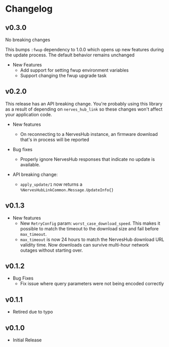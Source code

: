 # Changelog

## v0.3.0

No breaking changes

This bumps `:fwup` dependency to 1.0.0 which opens up new features
during the update process. The default behavior remains unchanged

* New Features
  * Add support for setting fwup environment variables
  * Support changing the fwup upgrade task

## v0.2.0

This release has an API breaking change. You're probably using this library as a result of depending on `nerves_hub_link` so these changes won't affect your application code.

* New features
  * On reconnecting to a NervesHub instance, an firmware download that's in process will be reported
  
* Bug fixes
  * Properly ignore NervesHub responses that indicate no update is available.
  
* API breaking change:
  * `apply_update/1` now returns a `%NervesHubLinkCommon.Message.UpdateInfo{}`

## v0.1.3

* New features
  * New `RetryConfig` param: `worst_case_download_speed`. This makes it
    possible to match the timeout to the download size and fail before `max_timeout`.
  * `max_timeout` is now 24 hours to match the NervesHub download URL validity time.
    Now downloads can survive multi-hour network outages without starting over.

## v0.1.2

* Bug Fixes
  * Fix issue where query parameters were not being encoded correctly

## v0.1.1

* Retired due to typo

## v0.1.0

* Initial Release
